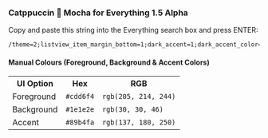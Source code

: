 ### Catppuccin 🌿 Mocha for Everything 1.5 Alpha

Copy and paste this string into the Everything search box and press ENTER:

```
/theme=2;listview_item_margin_bottom=1;dark_accent=1;dark_accent_color=#89b4fa;selected_border=1;dark_selected_border_color=#89b4fa;dark_highlight_background_color=#585b70;dark_highlight_foreground_color=#cdd6f4;dark_translucent_selection_rectangle_background_color=#1e1e2e;dark_translucent_selection_rectangle_border_color=#89b4fa
```

#### Manual Colours (Foreground, Background & Accent Colors)
<table>
	<tr>
		<th>UI Option</th>
		<th>Hex</th>
		<th>RGB</th>
	</tr>
	<tr>
		<td>Foreground</td>
		<td><code>#cdd6f4</code></td>
		<td><code>rgb(205, 214, 244)</code></td>
	</tr>
	<tr>
		<td>Background</td>
		<td><code>#1e1e2e</code></td>
		<td><code>rgb(30, 30, 46)</code></td>
	</tr>
	<tr>
		<td>Accent</td>
		<td><code>#89b4fa</code></td>
		<td><code>rgb(137, 180, 250)</code></td>
	</tr>
</table>
